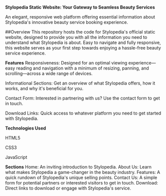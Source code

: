 **Stylopedia Static Website: Your Gateway to Seamless Beauty Services**

An elegant, responsive web platform offering essential information about Stylopedia's innovative beauty service booking experience.

##Overview
This repository hosts the code for Stylopedia's official static website, designed to provide you with all the information you need to understand what Stylopedia is about. Easy to navigate and fully responsive, this website serves as your first step towards enjoying a hassle-free beauty service experience.

**Features**
Responsiveness: Designed for an optimal viewing experience—easy reading and navigation with a minimum of resizing, panning, and scrolling—across a wide range of devices.


Informational Sections: Get an overview of what Stylopedia offers, how it works, and why it's beneficial for you.


Contact Form: Interested in partnering with us? Use the contact form to get in touch.


Download Links: Quick access to whatever platform you need to get started with Stylopedia.

**Technologies Used**

HTML5


CSS3


JavaScript


**Sections**
Home: An inviting introduction to Stylopedia.
About Us: Learn what makes Stylopedia a game-changer in the beauty industry.
Features: A quick rundown of Stylopedia's unique selling points.
Contact Us: A simple form for potential partners or interested visitors to get in touch.
Download: Direct links to download or engage with Stylopedia's service.
